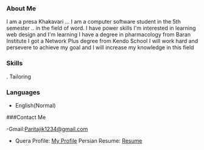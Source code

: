 ### About Me
I am a presa Khakavari ... I am a computer software student in the 5th semester .. in the field of word. I have power skills
I'm interested in learning web design and I'm learning
I have a degree in pharmacology from Baran Institute
I got a Network Plus degree from Kendo School
I will work hard and persevere to achieve my goal and I will increase my knowledge in this field
### Skills
. Tailoring
### Languages
- English(Normal)

###Contact Me

-Gmail:Paritajik1234@gmail.com

- Quera Profile: <a href="https://quera.ir/profile/paritajik1234">My Profile</a>
  Persian Resume: <a href="https://parisakhavari93.github.io/Resume.Fa/"> Resume </a>
